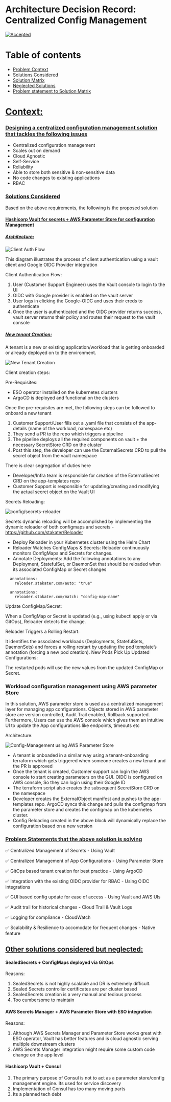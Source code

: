 # Architecture Decision Record: Centralized Config Management

[![Accepted](https://img.shields.io/badge/STATUS-InReview-blue.svg)](https://shields.io/)


# Table of contents  
- [Problem Context](#Context)  
- [Solutions Considered](###SolutionsConsidered)    
- [Solution Matrix](#SolutionMatrix) 
- [Neglected Solutions](#paragraph2) 
- [Problem statement to Solution Matrix](#NeglectedSolutions) 


# <ins> Context: </ins>

### <ins> Designing a centralized configuration management solution that tackles the following issues </ins>

- Centralized configuration management
- Scales out on demand
- Cloud Agnostic
- Self-Service
- Reliability
- Able to store both sensitive & non-sensitive data 
- No code changes to existing applications
- RBAC


### <ins> Solutions Considered </ins>

Based on the above requirements, the following is the proposed solution

#### <ins> Hashicorp Vault for secrets + AWS Parameter Store for configuration Management </ins>

##### <ins> Architecture: </ins>

![Client Auth Flow](Client-auth-flow.png)

This diagram illustrates the process of client authentication using a vault client and Google OIDC Provider integration

Client Authentication Flow:

1. User (Customer Support Engineer) uses the Vault console to login to the UI 
2. OIDC with Google provider is enabled on the vault server
3. User logs in clicking the Google-OIDC and uses their creds to authenticate
4. Once the user is authenticated and the OIDC provider returns success, vault server returns their policy and routes their request to the vault console

##### <ins> New tenant Creation: </ins>

A tenant is a new or existing application/workload that is getting onboarded or already deployed on to the environment.

![New Tenant Creation](vault-tenant-creation.png)

Client creation steps:

Pre-Requisites:

- ESO operator installed on the kubernetes clusters
- ArgoCD is deployed and functional on the clusters

Once the pre-requisites are met, the following steps can be followed to onboard a new tenant

1. Customer Support/User fills out a .yaml file that consists of the app-details (name of the workload, namespace etc) 
2. They send a PR to the repo which triggers a pipeline
3. The pipeline deploys all the required components on vault + the necessary SecretStore CRD on the cluster 
4. Post this step, the developer can use the ExternalSecrets CRD to pull the secret object from the vault namespace 

There is clear segregation of duties here 

- Developer/Infra team is responsible for creation of the ExternalSecret CRD on the app-templates repo
- Customer Support is responsible for updating/creating and modifying the actual secret object on the Vault UI 

Secrets Reloading:

![config/secrets-reloader](config-reloader.png)

Secrets dynamic reloading will be accomplished by implementing the dynamic reloader of both configmaps and secrets - https://github.com/stakater/Reloader 

- Deploy Reloader in your Kubernetes cluster using the Helm Chart
- Reloader Watches ConfigMaps & Secrets:
    Reloader continuously monitors ConfigMaps and Secrets for changes.
- Annotate Deployments:
    Add the following annotations to any Deployment, StatefulSet, or DaemonSet that should be reloaded when its associated ConfigMap or Secret changes

``` metadata:
  annotations:
    reloader.stakater.com/auto: "true" 
``` 

``` metadata:
  annotations:
    reloader.stakater.com/match: "config-map-name"
```

Update ConfigMap/Secret:

When a ConfigMap or Secret is updated (e.g., using kubectl apply or via GitOps), Reloader detects the change.

Reloader Triggers a Rolling Restart:

It identifies the associated workloads (Deployments, StatefulSets, DaemonSets) and forces a rolling restart by updating the pod template’s annotation (forcing a new pod creation).
New Pods Pick Up Updated Configurations:

The restarted pods will use the new values from the updated ConfigMap or Secret.  

### Workload configuration management using AWS parameter Store 

In this solution, AWS parameter store is used as a centralized management layer for managing app configurations. Objects stored in AWS parameter store are version controlled, Audit Trail enabled, Rollback supported. Furthermore, Users can use the AWS console which gives them an intuitive UI to update the App configurations like endpoints, timeouts etc 

Architecture: 

![Config-Management using AWS Parameter Store](aws-parameter-store.png)


- A tenant is onboaded in a similar way using a tenant-onboarding terraform which gets triggered when someone creates a new tenant and the PR is approved
- Once the tenant is created, Customer support can login the AWS console to start creating parameters on the GUI. OIDC is configured on AWS console, So they can login using their Google ID 
- The terraform script also creates the subsequent SecretStore CRD on the namespace
- Developer creates the ExternalObject manifest and pushes to the app-templates repo. ArgoCD syncs this change and pulls the configmap from the parameter store and creates the configmap on the kubernetes cluster. 
- Config Reloading created in the above block will dynamically replace the configuration based on a new version 


### <ins> Problem Statements that the above solution is solving </ins> 

✅  Centralized Management of Secrets - Using Vault

✅  Centralized Management of App Configurations - Using Parameter Store

✅  GitOps based tenant creation for best practice - Using ArgoCD 

✅  Integration with the existing OIDC provider for RBAC - Using OIDC 
integrations

✅  GUI based config update for ease of access - Using Vault and AWS UIs

✅  Audit trail for historical changes - Cloud Trail & Vault Logs

✅  Logging for compliance - CloudWatch

✅  Scalability & Resilience to accomodate for frequent changes - Native feature


## <ins> Other solutions considered but neglected: </ins>



#### SealedSecrets + ConfigMaps deployed via GitOps

Reasons: 

1. SealedSecrets is not highly scalable and DR is extremely difficult. 
2. Sealed Secrets controller certificates are per cluster based
3. SealedSecrets creation is a very manual and tedious process
4. Too cumbersome to maintain

#### AWS Secrets Manager + AWS Parameter Store with ESO integration

Reasons:

1. Although AWS Secrets Manager and Parameter Store works great with ESO operator, Vault has better features and is cloud agnostic serving multiple downstream clusters 
2. AWS Secrets Manager integration might require some custom code change on the app level 


#### Hashicorp Vault + Consul

1. The primary purpose of Consul is not to act as a parameter store/config management engine. Its used for service discovery
2. Implementation of Consul has too many moving parts
3. Its a planned tech debt 





